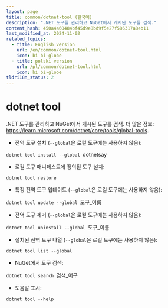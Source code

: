 ```yaml
---
layout: page
title: common/dotnet-tool (한국어)
description: ".NET 도구를 관리하고 NuGet에서 게시된 도구를 검색."
content_hash: 450a4a60484bf45d9e8bd9f5e27f586317a8eb11
last_modified_at: 2024-11-02
related_topics:
  - title: English version
    url: /en/common/dotnet-tool.html
    icon: bi bi-globe
  - title: polski version
    url: /pl/common/dotnet-tool.html
    icon: bi bi-globe
tldri18n_status: 2
---
```

# dotnet tool

.NET 도구를 관리하고 NuGet에서 게시된 도구를 검색.
더 많은 정보: <https://learn.microsoft.com/dotnet/core/tools/global-tools>.

- 전역 도구 설치 (`--global`은 로컬 도구에는 사용하지 않음):

`dotnet tool install --global `<span class="tldr-var badge badge-pill bg-dark-lm bg-white-dm text-white-lm text-dark-dm font-weight-bold">dotnetsay</span>

- 로컬 도구 매니페스트에 정의된 도구 설치:

`dotnet tool restore`

- 특정 전역 도구 업데이트 (`--global`은 로컬 도구에는 사용하지 않음):

`dotnet tool update --global `<span class="tldr-var badge badge-pill bg-dark-lm bg-white-dm text-white-lm text-dark-dm font-weight-bold">도구_이름</span>

- 전역 도구 제거 (`--global`은 로컬 도구에는 사용하지 않음):

`dotnet tool uninstall --global `<span class="tldr-var badge badge-pill bg-dark-lm bg-white-dm text-white-lm text-dark-dm font-weight-bold">도구_이름</span>

- 설치된 전역 도구 나열 (`--global`은 로컬 도구에는 사용하지 않음):

`dotnet tool list --global`

- NuGet에서 도구 검색:

`dotnet tool search `<span class="tldr-var badge badge-pill bg-dark-lm bg-white-dm text-white-lm text-dark-dm font-weight-bold">검색_어구</span>

- 도움말 표시:

`dotnet tool --help`

